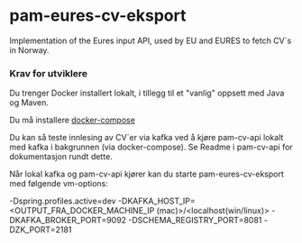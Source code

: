 # pam-eures-cv-eksport

Implementation of the Eures input API, used by EU and EURES to fetch CV´s in Norway.

### Krav for utviklere

Du trenger Docker installert lokalt, i tillegg til et "vanlig" oppsett med Java og Maven.

Du må installere [docker-compose](https://docs.docker.com/compose/install/#install-compose)

Du kan så teste innlesing av CV´er via kafka ved å kjøre pam-cv-api lokalt med kafka i bakgrunnen (via docker-compose).
Se Readme i pam-cv-api for dokumentasjon rundt dette. 

Når lokal kafka og pam-cv-api kjører kan du starte pam-eures-cv-eksport med følgende vm-options: 

-Dspring.profiles.active=dev -DKAFKA_HOST_IP=<OUTPUT_FRA_DOCKER_MACHINE_IP (mac)>/<localhost(win/linux)>  -DKAFKA_BROKER_PORT=9092 -DSCHEMA_REGISTRY_PORT=8081 -DZK_PORT=2181  
